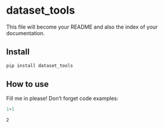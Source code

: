 dataset_tools
================

<!-- WARNING: THIS FILE WAS AUTOGENERATED! DO NOT EDIT! -->

This file will become your README and also the index of your
documentation.

## Install

``` sh
pip install dataset_tools
```

## How to use

Fill me in please! Don’t forget code examples:

``` python
1+1
```

    2
